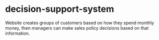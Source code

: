 # decision-support-system
Website creates groups of customers based on how they spend monthly money, then managers can make sales policy decisions based on that information.
